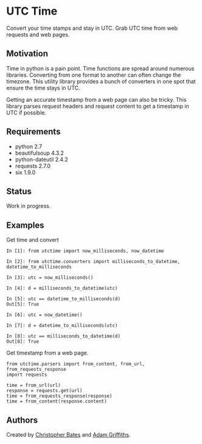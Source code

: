 # UTC Time

Convert your time stamps and stay in UTC.
Grab UTC time from web requests and web pages.


## Motivation

Time in python is a pain point.  Time functions are spread around numerous libraries.  Converting from one format to another can often change the timezone.  This utility library provides a bunch of converters in one spot that ensure the time stays in UTC.

Getting an accurate timestamp from a web page can also be tricky.  This library parses request headers and request content to get a timestamp in UTC if possible.


## Requirements

* python 2.7
* beautifulsoup 4.3.2
* python-dateutil 2.4.2
* requests 2.7.0
* six 1.9.0

## Status

Work in progress.  


## Examples

Get time and convert

    In [1]: from utctime import now_milliseconds, now_datetime 

    In [2]: from utctime.converters import milliseconds_to_datetime, datetime_to_milliseconds

    In [3]: utc = now_milliseconds()

    In [4]: d = milliseconds_to_datetime(utc)

    In [5]: utc == datetime_to_milliseconds(d)
    Out[5]: True

    In [6]: utc = now_datetime()

    In [7]: d = datetime_to_milliseconds(utc)

    In [8]: utc == milliseconds_to_datetime(d)
    Out[8]: True

Get timestamp from a web page.

    from utctime.parsers import from_content, from_url, from_requests_response
    import requests

    time = from_url(url)
    response = requests.get(url)
    time = from_requests_response(response)
    time = from_content(response.content)

## Authors

Created by [Christopher Bates](https://github.com/chrsbats) and [Adam Griffiths](https://github.com/adamlwgriffiths).

